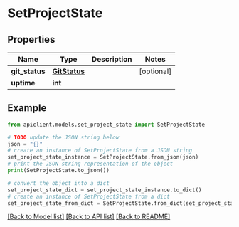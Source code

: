 # SetProjectState


## Properties

Name | Type | Description | Notes
------------ | ------------- | ------------- | -------------
**git_status** | [**GitStatus**](GitStatus.md) |  | [optional] 
**uptime** | **int** |  | 

## Example

```python
from apiclient.models.set_project_state import SetProjectState

# TODO update the JSON string below
json = "{}"
# create an instance of SetProjectState from a JSON string
set_project_state_instance = SetProjectState.from_json(json)
# print the JSON string representation of the object
print(SetProjectState.to_json())

# convert the object into a dict
set_project_state_dict = set_project_state_instance.to_dict()
# create an instance of SetProjectState from a dict
set_project_state_from_dict = SetProjectState.from_dict(set_project_state_dict)
```
[[Back to Model list]](../README.md#documentation-for-models) [[Back to API list]](../README.md#documentation-for-api-endpoints) [[Back to README]](../README.md)


